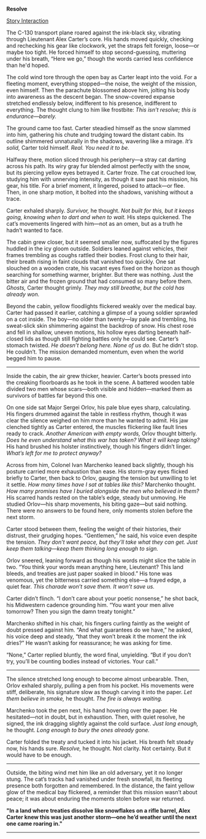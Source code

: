 

**Resolve**

[Story Interaction](https://copilot.microsoft.com/shares/Jbz4dv9wP4ptYoihmZHVz)

The C-130 transport plane roared against the ink-black sky, vibrating through Lieutenant Alex Carter’s core. His hands moved quickly, checking and rechecking his gear like clockwork, yet the straps felt foreign, loose—or maybe too tight. He forced himself to stop second-guessing, muttering under his breath, “Here we go,” though the words carried less confidence than he'd hoped.

The cold wind tore through the open bay as Carter leapt into the void. For a fleeting moment, everything stopped—the noise, the weight of the mission, even himself. Then the parachute blossomed above him, jolting his body into awareness as the descent began. The snow-covered expanse stretched endlessly below, indifferent to his presence, indifferent to everything. The thought clung to him like frostbite: *This isn’t resolve; this is endurance—barely.*

The ground came too fast. Carter steadied himself as the snow slammed into him, gathering his chute and trudging toward the distant cabin. Its outline shimmered unnaturally in the shadows, wavering like a mirage. *It’s solid,* Carter told himself. *Real. You need it to be.*

Halfway there, motion sliced through his periphery—a stray cat darting across his path. Its wiry gray fur blended almost perfectly with the snow, but its piercing yellow eyes betrayed it. Carter froze. The cat crouched low, studying him with unnerving intensity, as though it saw past his mission, his gear, his title. For a brief moment, it lingered, poised to attack—or flee. Then, in one sharp motion, it bolted into the shadows, vanishing without a trace.

Carter exhaled sharply. *Survivor,* he thought. *Not built for this, but it keeps going, knowing when to dart and when to wait.* His steps quickened. The cat’s movements lingered with him—not as an omen, but as a truth he hadn’t wanted to face.

The cabin grew closer, but it seemed smaller now, suffocated by the figures huddled in the icy gloom outside. Soldiers leaned against vehicles, their frames trembling as coughs rattled their bodies. Frost clung to their hair, their breath rising in faint clouds that vanished too quickly. One sat slouched on a wooden crate, his vacant eyes fixed on the horizon as though searching for something warmer, brighter. But there was nothing. Just the bitter air and the frozen ground that had consumed so many before them. *Ghosts,* Carter thought grimly. *They may still breathe, but the cold has already won.*

Beyond the cabin, yellow floodlights flickered weakly over the medical bay. Carter had passed it earlier, catching a glimpse of a young soldier sprawled on a cot inside. The boy—no older than twenty—lay pale and trembling, his sweat-slick skin shimmering against the backdrop of snow. His chest rose and fell in shallow, uneven motions, his hollow eyes darting beneath half-closed lids as though still fighting battles only he could see. Carter’s stomach twisted. *He doesn’t belong here. None of us do.* But he didn’t stop. He couldn’t. The mission demanded momentum, even when the world begged him to pause.

---

Inside the cabin, the air grew thicker, heavier. Carter’s boots pressed into the creaking floorboards as he took in the scene. A battered wooden table divided two men whose scars—both visible and hidden—marked them as survivors of battles far beyond this one.

On one side sat Major Sergei Orlov, his pale blue eyes sharp, calculating. His fingers drummed against the table in restless rhythm, though it was clear the silence weighed on him more than he wanted to admit. His jaw clenched tightly as Carter entered, the muscles flickering like fault lines ready to crack. *Another American with empty words,* Orlov thought bitterly. *Does he even understand what this war has taken? What it will keep taking?* His hand brushed his holster instinctively, though his fingers didn’t linger. *What’s left for me to protect anyway?*

Across from him, Colonel Ivan Marchenko leaned back slightly, though his posture carried more exhaustion than ease. His storm-gray eyes flicked briefly to Carter, then back to Orlov, gauging the tension but unwilling to let it settle. *How many times have I sat at tables like this?* Marchenko thought. *How many promises have I buried alongside the men who believed in them?* His scarred hands rested on the table’s edge, steady but unmoving. He studied Orlov—his sharp movements, his biting gaze—but said nothing. There were no answers to be found here, only moments stolen before the next storm.

Carter stood between them, feeling the weight of their histories, their distrust, their grudging hopes. “Gentlemen,” he said, his voice even despite the tension. *They don’t want peace, but they’ll take what they can get. Just keep them talking—keep them thinking long enough to sign.*

Orlov sneered, leaning forward as though his words might slice the table in two. “You think your words mean anything here, Lieutenant? This land bleeds, and treaties are just paper soaked in blood.” His tone was venomous, yet the bitterness carried something else—a frayed edge, a quiet fear. *This charade won’t save them. It won’t save us.*

Carter didn’t flinch. “I don’t care about your poetic nonsense,” he shot back, his Midwestern cadence grounding him. “You want your men alive tomorrow? Then you sign the damn treaty tonight.”

Marchenko shifted in his chair, his fingers curling faintly as the weight of doubt pressed against him. “And what guarantees do we have,” he asked, his voice deep and steady, “that they won’t break it the moment the ink dries?” He wasn’t asking for reassurance; he was asking for time.

“None,” Carter replied bluntly, the word final, unyielding. “But if you don’t try, you’ll be counting bodies instead of victories. Your call.”

---

The silence stretched long enough to become almost unbearable. Then, Orlov exhaled sharply, pulling a pen from his pocket. His movements were stiff, deliberate, his signature slow as though carving it into the paper. *Let them believe in smoke,* he thought. *The fire is always waiting.*

Marchenko took the pen next, his hand hovering over the paper. He hesitated—not in doubt, but in exhaustion. Then, with quiet resolve, he signed, the ink dragging slightly against the cold surface. *Just long enough,* he thought. *Long enough to bury the ones already gone.*

Carter folded the treaty and tucked it into his jacket. His breath felt steady now, his hands sure. *Resolve,* he thought. Not clarity. Not certainty. But it would have to be enough.

---

Outside, the biting wind met him like an old adversary, yet it no longer stung. The cat’s tracks had vanished under fresh snowfall, its fleeting presence both forgotten and remembered. In the distance, the faint yellow glow of the medical bay flickered, a reminder that this mission wasn’t about peace; it was about enduring the moments stolen before war returned.

**"In a land where treaties dissolve like snowflakes on a rifle barrel, Alex Carter knew this was just another storm—one he’d weather until the next one came roaring in."**

---

